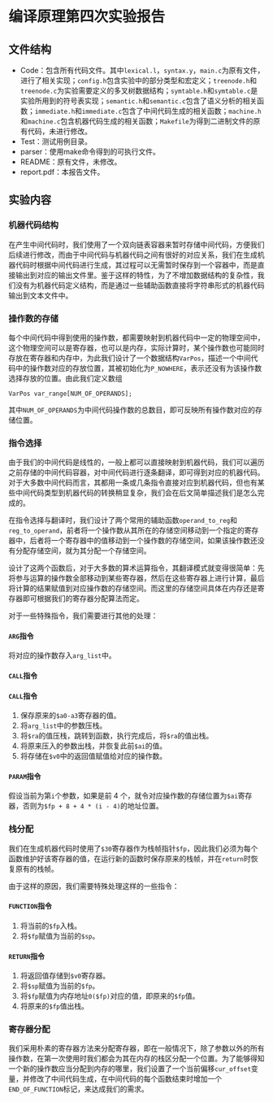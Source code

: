 # 编译原理第四次实验报告

## 文件结构

- Code：包含所有代码文件。其中`lexical.l`，`syntax.y`，`main.c`为原有文件，进行了相关实现；`config.h`包含实验中的部分类型和宏定义；`treenode.h`和`treenode.c`为实验需要定义的多叉树数据结构；`symtable.h`和`symtable.c`是实验所用到的符号表实现；`semantic.h`和`semantic.c`包含了语义分析的相关函数；`immediate.h`和`immediate.c`包含了中间代码生成的相关函数；`machine.h`和`machine.c`包含机器代码生成的相关函数；`Makefile`为得到二进制文件的原有代码，未进行修改。
- Test：测试用例目录。
- parser：使用make命令得到的可执行文件。
- README：原有文件，未修改。
- report.pdf：本报告文件。



## 实验内容

### 机器代码结构

在产生中间代码时，我们使用了一个双向链表容器来暂时存储中间代码，方便我们后续进行修改，而由于中间代码与机器代码之间有很好的对应关系，我们在生成机器代码时根据中间代码进行生成，其过程可以无需暂时保存到一个容器中，而是直接输出到对应的输出文件里。鉴于这样的特性，为了不增加数据结构的复杂性，我们没有为机器代码定义结构，而是通过一些辅助函数直接将字符串形式的机器代码输出到文本文件中。



### 操作数的存储

每个中间代码中得到使用的操作数，都需要映射到机器代码中一定的物理空间中，这个物理空间可以是寄存器，也可以是内存，实际计算时，某个操作数也可能同时存放在寄存器和内存中，为此我们设计了一个数据结构`VarPos`，描述一个中间代码中的操作数对应的存放位置，其被初始化为`P_NOWHERE`，表示还没有为该操作数选择存放的位置。由此我们定义数组

```
VarPos var_range[NUM_OF_OPERANDS];
```

其中`NUM_OF_OPERANDS`为中间代码操作数的总数目，即可反映所有操作数对应的存储位置。



### 指令选择

由于我们的中间代码是线性的，一般上都可以直接映射到机器代码，我们可以遍历之前存储的中间代码容器，对中间代码进行逐条翻译，即可得到对应的机器代码。对于大多数中间代码而言，其都用一条或几条指令直接对应到机器代码，但也有某些中间代码类型到机器代码的转换稍显复杂，我们会在后文简单描述我们是怎么完成的。

在指令选择与翻译时，我们设计了两个常用的辅助函数`operand_to_reg`和`reg_to_operand`，前者将一个操作数从其所在的存储空间移动到一个指定的寄存器中，后者将一个寄存器中的值移动到一个操作数的存储空间，如果该操作数还没有分配存储空间，就为其分配一个存储空间。

设计了这两个函数后，对于大多数的算术运算指令，其翻译模式就变得很简单：先将参与运算的操作数全部移动到某些寄存器，然后在这些寄存器上进行计算，最后将计算的结果赋值到对应操作数的存储空间。而这里的存储空间具体在内存还是寄存器即可根据我们的寄存器分配算法而定。

对于一些特殊指令，我们需要进行其他的处理：

#### `ARG`指令

将对应的操作数存入`arg_list`中。

#### `CALL`指令

#### `CALL`指令

1. 保存原来的`$a0-a3`寄存器的值。
2. 将`arg_list`中的参数压栈。
3. 将`$ra`的值压栈，跳转到函数，执行完成后，将`$ra`的值出栈。
4. 将原来压入的参数出栈，并恢复此前`$ai`的值。
5. 将存储在`$v0`中的返回值赋值给对应的操作数。

#### `PARAM`指令

假设当前为第`i`个参数，如果是前 4 个，就令对应操作数的存储位置为`$ai`寄存器，否则为`$fp + 8 + 4 * (i - 4)`的地址位置。



### 栈分配

我们在生成机器代码时使用了`$30`寄存器作为栈帧指针`$fp`，因此我们必须为每个函数维护好该寄存器的值，在运行新的函数时保存原来的栈帧，并在`return`时恢复原有的栈帧。

由于这样的原因，我们需要特殊处理这样的一些指令：

#### `FUNCTION`指令

1. 将当前的`$fp`入栈。
2. 将`$fp`赋值为当前的`$sp`。

#### `RETURN`指令

1. 将返回值存储到`$v0`寄存器。
2. 将`$sp`赋值为当前的`$fp`。
3. 将`$fp`赋值为内存地址`0($fp)`对应的值，即原来的`$fp`值。
4. 将原来的`$fp`值出栈。



### 寄存器分配

我们采用朴素的寄存器方法来分配寄存器，即在一般情况下，除了参数以外的所有操作数，在第一次使用时我们都会为其在内存的栈区分配一个位置。为了能够得知一个新的操作数应当分配到内存的哪里，我们设置了一个当前偏移`cur_offset`变量，并修改了中间代码生成，在中间代码的每个函数结束时增加一个`END_OF_FUNCTION`标记，来达成我们的需求。

